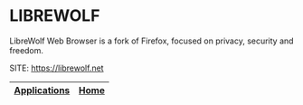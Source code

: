 # LIBREWOLF

 LibreWolf Web Browser is a fork of Firefox, focused on privacy, security and freedom.
 
 SITE: https://librewolf.net

 | [Applications](https://portable-linux-apps.github.io/apps.html) | [Home](https://portable-linux-apps.github.io)
 | --- | --- |
